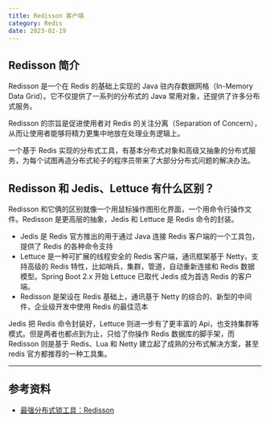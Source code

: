 ```yaml
---
title: Redisson 客户端
category: Redis
date: 2023-02-19
---
```


## Redisson 简介

Redisson 是一个在 Redis 的基础上实现的 Java 驻内存数据网格（In-Memory Data Grid）。它不仅提供了一系列的分布式的 Java 常用对象，还提供了许多分布式服务。

Redisson 的宗旨是促进使用者对 Redis 的关注分离（Separation of Concern），从而让使用者能够将精力更集中地放在处理业务逻辑上。

一个基于 Redis 实现的分布式工具，有基本分布式对象和高级又抽象的分布式服务，为每个试图再造分布式轮子的程序员带来了大部分分布式问题的解决办法。

## Redisson 和 Jedis、Lettuce 有什么区别？

Redisson 和它俩的区别就像一个用鼠标操作图形化界面，一个用命令行操作文件。Redisson 是更高层的抽象，Jedis 和 Lettuce 是 Redis 命令的封装。

- Jedis 是 Redis 官方推出的用于通过 Java 连接 Redis 客户端的一个工具包，提供了 Redis 的各种命令支持
- Lettuce 是一种可扩展的线程安全的 Redis 客户端，通讯框架基于 Netty，支持高级的 Redis 特性，比如哨兵，集群，管道，自动重新连接和 Redis 数据模型。Spring Boot 2.x 开始 Lettuce 已取代 Jedis 成为首选 Redis 的客户端。
- Redisson 是架设在 Redis 基础上，通讯基于 Netty 的综合的、新型的中间件，企业级开发中使用 Redis 的最佳范本

Jedis 把 Redis 命令封装好，Lettuce 则进一步有了更丰富的 Api，也支持集群等模式。但是两者也都点到为止，只给了你操作 Redis 数据库的脚手架，而 Redisson 则是基于 Redis、Lua 和 Netty 建立起了成熟的分布式解决方案，甚至 redis 官方都推荐的一种工具集。

---

## 参考资料

- [最强分布式锁工具：Redisson](https://mp.weixin.qq.com/s?__biz=MzU0OTE4MzYzMw==&mid=2247545794&idx=2&sn=88a3b1c73372006b49a43a6c133a10c3&chksm=fbb1ba3cccc6332ae1f5e609ab5e37c32fe972b7ba3a18b1a92735c5f3e7c9300e2318ca2280&scene=27)